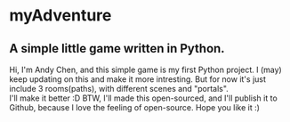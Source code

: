 # myAdventure
## A simple little game written in Python.

Hi, I'm Andy Chen, and this simple game is my first Python project.
I (may) keep updating on this and make it more intresting.
But for now it's just include 3 rooms(paths), with different scenes and "portals".	
I'll make it better :D
BTW, I'll made this open-sourced, and I'll publish it to Github, because I love the feeling of open-source.
Hope you like it :)
